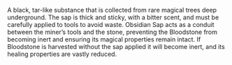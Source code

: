 A black, tar-like substance that is collected from rare magical trees deep underground. The sap is thick and sticky, with a bitter scent, and must be carefully applied to tools to avoid waste. Obsidian Sap acts as a conduit between the miner’s tools and the stone, preventing the Bloodstone from becoming inert and ensuring its magical properties remain intact. If Bloodstone is harvested without the sap applied it will become inert, and its healing properties are vastly reduced.
